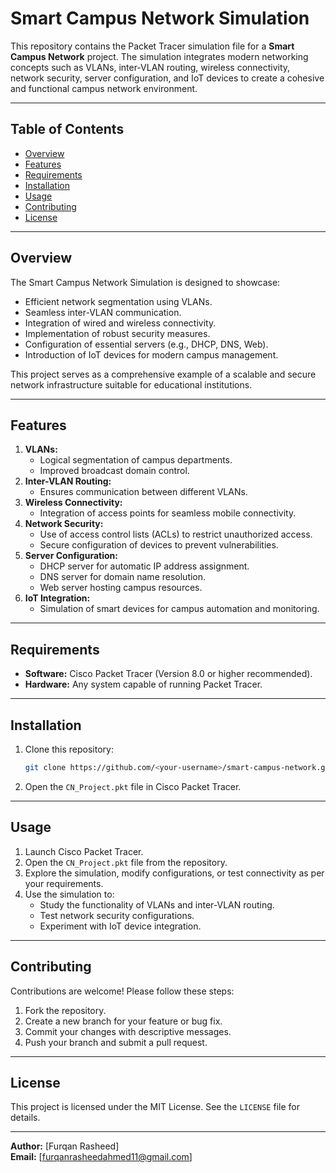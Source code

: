 # Smart Campus Network Simulation

This repository contains the Packet Tracer simulation file for a **Smart Campus Network** project. 
The simulation integrates modern networking concepts such as VLANs, inter-VLAN routing, wireless connectivity, network security, server configuration, 
and IoT devices to create a cohesive and functional campus network environment.

---

## Table of Contents
- [Overview](#overview)
- [Features](#features)
- [Requirements](#requirements)
- [Installation](#installation)
- [Usage](#usage)
- [Contributing](#contributing)
- [License](#license)

---

## Overview
The Smart Campus Network Simulation is designed to showcase:
- Efficient network segmentation using VLANs.
- Seamless inter-VLAN communication.
- Integration of wired and wireless connectivity.
- Implementation of robust security measures.
- Configuration of essential servers (e.g., DHCP, DNS, Web).
- Introduction of IoT devices for modern campus management.

This project serves as a comprehensive example of a scalable and secure network infrastructure suitable for educational institutions.

---

## Features
1. **VLANs:**
   - Logical segmentation of campus departments.
   - Improved broadcast domain control.
2. **Inter-VLAN Routing:**
   - Ensures communication between different VLANs.
3. **Wireless Connectivity:**
   - Integration of access points for seamless mobile connectivity.
4. **Network Security:**
   - Use of access control lists (ACLs) to restrict unauthorized access.
   - Secure configuration of devices to prevent vulnerabilities.
5. **Server Configuration:**
   - DHCP server for automatic IP address assignment.
   - DNS server for domain name resolution.
   - Web server hosting campus resources.
6. **IoT Integration:**
   - Simulation of smart devices for campus automation and monitoring.

---

## Requirements
- **Software:** Cisco Packet Tracer (Version 8.0 or higher recommended).
- **Hardware:** Any system capable of running Packet Tracer.

---

## Installation
1. Clone this repository:
   ```bash
   git clone https://github.com/<your-username>/smart-campus-network.git
   ```
2. Open the `CN_Project.pkt` file in Cisco Packet Tracer.

---

## Usage
1. Launch Cisco Packet Tracer.
2. Open the `CN_Project.pkt` file from the repository.
3. Explore the simulation, modify configurations, or test connectivity as per your requirements.
4. Use the simulation to:
   - Study the functionality of VLANs and inter-VLAN routing.
   - Test network security configurations.
   - Experiment with IoT device integration.

---

## Contributing
Contributions are welcome! Please follow these steps:
1. Fork the repository.
2. Create a new branch for your feature or bug fix.
3. Commit your changes with descriptive messages.
4. Push your branch and submit a pull request.

---

## License
This project is licensed under the MIT License. See the `LICENSE` file for details.

---

**Author:** [Furqan Rasheed]  
**Email:** [furqanrasheedahmed11@gmail.com]  


